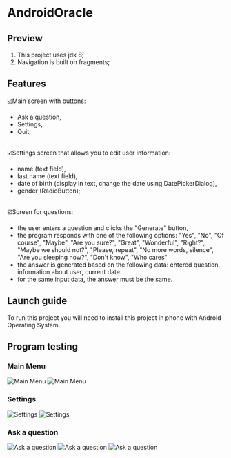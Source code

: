 # AndroidOracle

## Preview
1. This project uses jdk 8;
2. Navigation is built on fragments;

## Features
☑️Main screen with buttons:
- Ask a question,
- Settings,
- Quit;

<br>☑️Settings screen that allows you to edit user information:
- name (text field),
- last name (text field),
- date of birth (display in text, change the date using DatePickerDialog),
- gender (RadioButton);

<br>☑️Screen for questions:
- the user enters a question and clicks the "Generate" button,
- the program responds with one of the following options: "Yes", "No", "Of course", "Maybe", "Are you sure?", "Great", "Wonderful", "Right?", "Maybe we should not?", "Please, repeat", "No more words, silence", "Are you sleeping now?", "Don't know", "Who cares"
- the answer is generated based on the following data: entered question, information about user, current date.
- for the same input data, the answer must be the same.

## Launch guide
To run this project you will need to install this project in phone with Android Operating System.

## Program testing
### Main Menu
![Main Menu](app/src/main/res/img/main.jpg)
![Main Menu](app/src/main/res/img/main_land.jpg)
### Settings
![Settings](app/src/main/res/img/setting.jpg)
![Settings](app/src/main/res/img/setting_land.jpg)
### Ask a question
![Ask a question](app/src/main/res/img/ask_a_question.jpg)
![Ask a question](app/src/main/res/img/ask_a_question_done.jpg)
![Ask a question](app/src/main/res/img/ask_a_question_done_land.jpg)
